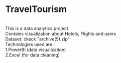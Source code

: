 # TravelTourism
<br>
This is a data analytics project<br>
Contains visualization about Hotels, Flights and users<br>
Dataset: ckeck "archive(5).zip"<br>
Technologies used are :<br>
1.PowerBI (data visualization)<br>
2.Excel (for data cleaning)<br>
